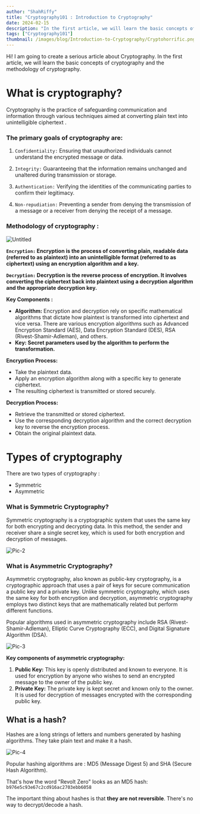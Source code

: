 ```yaml
---
author: "ShahRiffy"
title: "Cryptography101 : Introduction to Cryptography"
date: 2024-02-15
description: "In the first article, we will learn the basic concepts of cryptography and the methodology of cryptography."
tags: ["Cryptography101"]
thumbnail: /images/blog/Introduction-to-Cryptography/Cryptohorrific.png
---
```


Hi! I am going to create a serious article about Cryptography. In the first article, we will learn the basic concepts of cryptography and the methodology of cryptography.

# What is cryptography?

Cryptography is the practice of safeguarding communication and information through various techniques aimed at converting plain text into unintelligible ciphertext .

### The primary goals of cryptography are:

1. `Confidentiality:` Ensuring that unauthorized individuals cannot understand the encrypted message or data.

2. `Integrity:` Guaranteeing that the information remains unchanged and unaltered during transmission or storage.

3. `Authentication:` Verifying the identities of the communicating parties to confirm their legitimacy.

4. `Non-repudiation:` Preventing a sender from denying the transmission of a message or a receiver from denying the receipt of a message.

### Methodology of cryptography :
![Untitled](/images/blog/Introduction-to-Cryptography/Untitled.png)

**`Encryption:` Encryption is the process of converting plain, readable data (referred to as plaintext) into an unintelligible format (referred to as ciphertext) using an encryption algorithm and a key.**

**`Decryption:` Decryption is the reverse process of encryption. It involves converting the ciphertext back into plaintext using a decryption algorithm and the appropriate decryption key.**

**Key Components :**

- **Algorithm:** Encryption and decryption rely on specific mathematical algorithms that dictate how plaintext is transformed into ciphertext and vice versa. There are various encryption algorithms such as Advanced Encryption Standard (AES), Data Encryption Standard (DES), RSA (Rivest-Shamir-Adleman), and others.
- **Key:  Secret parameters used by the algorithm to perform the transformation.**

**Encryption Process:**

- Take the plaintext data.
- Apply an encryption algorithm along with a specific key to generate ciphertext.
- The resulting ciphertext is transmitted or stored securely.

**Decryption Process:**

- Retrieve the transmitted or stored ciphertext.
- Use the corresponding decryption algorithm and the correct decryption key to reverse the encryption process.
- Obtain the original plaintext data.

# Types of cryptography

There are two types of cryptography :

- Symmetric
- Asymmetric

### What is Symmetric Cryptography?

Symmetric cryptography is a cryptographic system that uses the same key for both encrypting and decrypting data. In this method, the sender and receiver share a single secret key, which is used for both encryption and decryption of messages.

![Pic-2](/images/blog/Introduction-to-Cryptography/Untitled-1.png)

### What is Asymmetric Cryptography?

Asymmetric cryptography, also known as public-key cryptography, is a cryptographic approach that uses a pair of keys for secure communication a public key and a private key. Unlike symmetric cryptography, which uses the same key for both encryption and decryption, asymmetric cryptography employs two distinct keys that are mathematically related but perform different functions.

Popular algorithms used in asymmetric cryptography include RSA (Rivest-Shamir-Adleman), Elliptic Curve Cryptography (ECC), and Digital Signature Algorithm (DSA).

![Pic-3](/images/blog/Introduction-to-Cryptography/Untitled-2.png)

**Key components  of asymmetric cryptography:**

1. **Public Key:** This key is openly distributed and known to everyone. It is used for encryption by anyone who wishes to send an encrypted message to the owner of the public key.
2. **Private Key:** The private key is kept secret and known only to the owner. It is used for decryption of messages encrypted with the corresponding public key.

## **What is a hash?**

Hashes are a long strings of letters and numbers generated by hashing algorithms. They take plain text and make it a hash.

![Pic-4](/images/blog/Introduction-to-Cryptography/Untitled-3.png)

Popular hashing algorithms are : MD5 (Message Digest 5) and SHA (Secure Hash Algorithm).

That's how the word "Revolt Zero" looks as an MD5 hash: `b976e5c93e67c2cd916ac2703ebb6058`

The important thing about hashes is that **they are not reversible**. There's no way to decrypt/decode a hash.